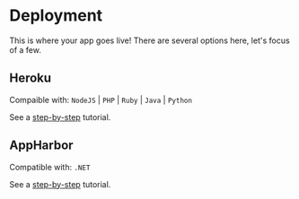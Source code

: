 # Deployment

This is where your app goes live! There are several options here, let's focus of a few.

## Heroku

Compaible with: `NodeJS` | `PHP` | `Ruby` | `Java` | `Python`

See a [step-by-step](https://devcenter.heroku.com/articles/git) tutorial.

## AppHarbor

Compatible with: `.NET`

See a [step-by-step](https://support.appharbor.com/kb/getting-started/deploying-your-first-application-using-git) tutorial.
